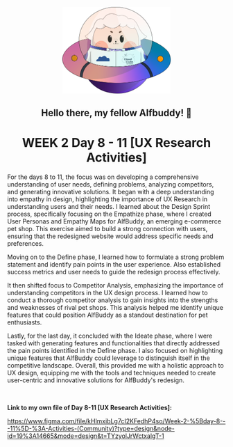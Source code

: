 <p align=center>
<img width="250px" src="../../assets/alf/alf-ufo.png"> <br/>
</p>

#### <h2 align=center>  Hello there, my fellow Alfbuddy! 💖  </h2>

**<h1 align=center> WEEK 2 Day 8 - 11 [UX Research Activities]**<br/></h1>


For the days 8 to 11, the focus was on developing a comprehensive understanding of user needs, defining problems, analyzing competitors, and generating innovative solutions. It began with a deep understanding into empathy in design, highlighting the importance of UX Research in understanding users and their needs. I learned about the Design Sprint process, specifically focusing on the Empathize phase, where I created User Personas and Empathy Maps for AlfBuddy, an emerging e-commerce pet shop. This exercise aimed to build a strong connection with users, ensuring that the redesigned website would address specific needs and preferences.

Moving on to the Define phase, I learned how to formulate a strong problem statement and identify pain points in the user experience. Also established success metrics and user needs to guide the redesign process effectively.

It then shifted focus to Competitor Analysis, emphasizing the importance of understanding competitors in the UX design process. I learned how to conduct a thorough competitor analysis to gain insights into the strengths and weaknesses of rival pet shops. This analysis helped me identify unique features that could position AlfBuddy as a standout destination for pet enthusiasts. 

Lastly, for the last day, it concluded with the Ideate phase, where I were tasked with generating features and functionalities that directly addressed the pain points identified in the Define phase. I also focused on highlighting unique features that AlfBuddy could leverage to distinguish itself in the competitive landscape. Overall, this provided me with a holistic approach to UX design, equipping me with the tools and techniques needed to create user-centric and innovative solutions for AlfBuddy's redesign.


##


<br/>**Link to my own file of **Day 8-11 [UX Research Activities]:****

https://www.figma.com/file/kHlmxibLg7cI2KFedhP4so/Week-2-%5Bday-8---11%5D-%3A-Activities-(Community)?type=design&node-id=19%3A14665&mode=design&t=TYzyolJrWctxalgT-1

##

<!-- You may now delete and modify the content of this file -->